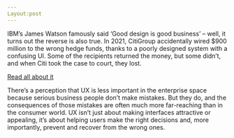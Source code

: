 ```yaml
---
Layout:post
---
```

IBM’s James Watson famously said ‘Good design is good business’ – well, it turns out the
reverse is also true.
In 2021, CitiGroup accidentally wired $900 million to the wrong hedge funds, thanks to a
poorly designed system with a confusing UI. Some of the recipients returned the money, but
some didn’t, and when Citi took the case to court, they lost.

[Read all about it](https://www.forbes.com/sites/forrester/2021/02/24/why-citis-500m-mistake-is-really-a-design-debt-interest-payment/?sh=5e1361d75900)



There’s a perception that UX is less important in the enterprise space because serious business
people don’t make mistakes. But they do, and the consequences of those mistakes are often
much more far-reaching than in the consumer world. UX isn’t just about making interfaces
attractive or appealing, it’s about helping users make the right decisions and, more importantly,
prevent and recover from the wrong ones. 
